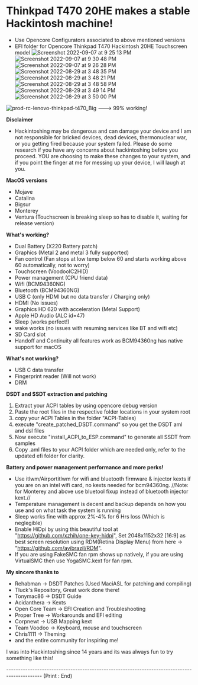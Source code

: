 # Thinkpad T470 20HE makes a stable Hackintosh machine! 
- Use Opencore Configurators associated to above mentioned versions
- EFI folder for Opencore Thinkpad T470 Hackintosh 20HE Touchscreen model
![Screenshot 2022-09-07 at 9 25 13 PM](https://user-images.githubusercontent.com/69560584/188926072-95cdfff3-e488-44f0-b399-571a5ccb0001.png)
![Screenshot 2022-09-07 at 9 30 48 PM](https://user-images.githubusercontent.com/69560584/188925504-c7a07be0-eeab-43bf-820f-fa56154550cc.png)
![Screenshot 2022-09-07 at 9 26 28 PM](https://user-images.githubusercontent.com/69560584/188924903-7df210e4-9bcf-499c-86a4-3455281f906a.png)
![Screenshot 2022-08-29 at 3 48 35 PM](https://user-images.githubusercontent.com/69560584/187180436-0cdcea01-6e9e-435e-903d-12f92a579514.png)
![Screenshot 2022-08-29 at 3 48 21 PM](https://user-images.githubusercontent.com/69560584/187180452-495b2e7e-7ec0-4802-9e55-7f7bbebd55dd.png)
![Screenshot 2022-08-29 at 3 48 58 PM](https://user-images.githubusercontent.com/69560584/187180478-a2127ca2-8491-4d4d-b5fb-8593d5725c29.png)
![Screenshot 2022-08-29 at 3 49 14 PM](https://user-images.githubusercontent.com/69560584/187180514-5c542690-3292-4244-895f-e4cb5e0a9502.png)
![Screenshot 2022-08-29 at 3 50 00 PM](https://user-images.githubusercontent.com/69560584/187180560-f14ac4c4-a774-48d6-947a-2307f13ea89f.png)

![prod-rc-lenovo-thinkpad-t470_Big](https://user-images.githubusercontent.com/69560584/173252878-b85074c5-dff4-46bc-986a-e200deb44b8b.png) ---> 99% working!

**Disclaimer**
- Hackintoshing may be dangerous and can damage your device and I am not responsible for bricked devices, dead devices, thermonuclear war, or you getting fired because your system failed. Please do some research if you have any concerns about hackintoshing before you proceed. YOU are choosing to make these changes to your system, and if you point the finger at me for messing up your device, I will laugh at you.

**MacOS versions**
- Mojave 
- Catalina
- Bigsur
- Monterey
- Ventura (Touchscreen is breaking sleep so has to disable it, waiting for release version)

**What's working?**

- Dual Battery (X220 Battery patch) 
- Graphics (Metal 2 and metal 3 fully supported)
- Fan control (Fan stops at low temp below 60 and starts working above 60 automatically, not to worry)
- Touchscreen (VoodooIC2HID)
- Power management (CPU friend data)
- Wifi (BCM94360NG)
- Bluetooth (BCM94360NG)
- USB C (only HDMI but no data transfer / Charging only)
- HDMI (No issues)
- Graphics HD 620 with acceleration (Metal Support)
- Apple HD Audio (ALC id=47)
- Sleep (works perfect!)
- wake works (no issues with resuming services like BT and wifi etc)
- SD Card slot
- Handoff and Continuity all features work as BCM94360ng has native support for macOS


**What's not working?**
- USB C data transfer
- Fingerprint reader (Will not work)
- DRM

**DSDT and SSDT extraction and patching**
1. Extract your ACPI tables by using opencore debug version
2. Paste the root files in the respective folder locations in your system root
3. copy your ACPI Tables in the folder "ACPI-Tables)
4. execute "create_patched_DSDT.command" so you get the DSDT aml and dsl files
5. Now execute "install_ACPI_to_ESP.command" to generate all SSDT from samples
6. Copy .aml files to your ACPI folder which are needed only, refer to the updated efi folder for clarity. 

**Battery and power management performance and more perks!**
- Use itlwm/Airportitlwm for wifi and bluetooth firmware & injector kexts if you are on an intel wifi card, no kexts needed for bcm94360ng. //Note: for Monterey and above use bluetool fixup instead of bluetooth injector kext.//
- Temperature management is decent and backup depends on how you use and on what task the system is running
- Sleep works fine with approx 2%-4% for 6 Hrs loss (Which is neglegible)
- Enable HiDpi by using this beautiful tool at "https://github.com/xzhih/one-key-hidpi", Set 2048x1152x32 [16:9] as best screen resolution using RDM(Retina Display Menu) from here -> "https://github.com/avibrazil/RDM".
- If you are using FakeSMC fan rpm shows up natively, if you are using VirtualSMC then use YogaSMC.kext for fan rpm.

**My sincere thanks to**
- Rehabman -> DSDT Patches (Used MaciASL for patching and compiling)
- Tluck's Repository, Great work done there!
- Tonymac86 -> DSDT Guide
- Acidanthera -> Kexts
- Open Core Team -> EFI Creation and Troubleshooting
- Proper Tree -> Workarounds and EFI editing
- Corpnewt -> USB Mapping kext
- Team Voodoo -> Keyboard, mouse and touchscreen
- Chris1111 -> Theming
- and the entire community for inspiring me!

I was into Hackintoshing since 14 years and its was always fun to try something like this! 

--------------------------------------------------------------------------------------------- (Print : End)
